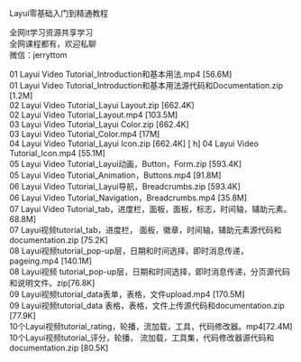 Layui零基础入门到精通教程

全网it学习资源共享学习<br>全网课程都有，欢迎私聊<br>微信：jerryttom<br>

01 Layui Video Tutorial_Introduction和基本用法.mp4 [56.6M]<br> 01 Layui Video Tutorial_Introduction和基本用法源代码和Documentation.zip [1.2M]<br> 02 Layui Video Tutorial_Layui Layout.zip [662.4K]<br> 02 Layui Video Tutorial_Layout.mp4 [103.5M]<br> 03 Layui Video Tutorial_Layui Color.zip [662.4K]<br> 03 Layui Video Tutorial_Color.mp4 [17M]<br> 04 Layui Video Tutorial_Layui Icon.zip [662.4K] [ h] 04 Layui Video Tutorial_Icon.mp4 [55.1M]<br> 05 Layui Video Tutorial_Layui动画，Button，Form.zip [593.4K]<br> 05 Layui Video Tutorial_Animation，Buttons.mp4 [91.8M]<br> 06 Layui Video Tutorial_Layui导航，Breadcrumbs.zip [593.4K]<br> 06 Layui Video Tutorial_Navigation，Breadcrumbs.mp4 [35.8M]<br> 07 Layui Video Tutorial_tab，进度栏，面板，面板，标志，时间轴，辅助元素。 68.8M]<br> 07 Layui视频tutorial_tab，进度栏， 面板，徽章，时间轴，辅助元素源代码和documentation.zip [75.2K]<br> 08 Layui视频tutorial_pop-up层，日期和时间选择，即时消息传递，pageing.mp4 [140.1M]<br> 08 Layui视频 tutorial_pop-up层，日期和时间选择，即时消息传递，分页源代码和说明文件。zip[76.8K]<br> 09 Layui视频tutorial_data表单，表格，文件upload.mp4 [170.5M]<br> 09 Layui视频tutorial_data 表格，表格，文件上传源代码和documentation.zip [77.9K]<br> 10个Layui视频tutorial_rating，轮播，流加载，工具，代码修改器。mp4[72.4M]<br> 10个Layui视频tutorial_评分，轮播， 流加载，工具集，代码修改器源代码和documentation.zip [80.5K]